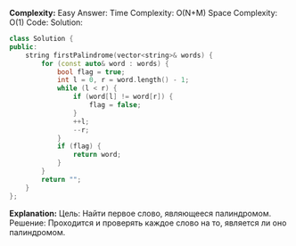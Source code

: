**Complexity:** Easy
Answer:
	Time Complexity: O(N+M)
	Space Complexity: O(1)
Code:
Solution:
```cpp
class Solution {
public:
	string firstPalindrome(vector<string>& words) {
		for (const auto& word : words) {
			bool flag = true;
			int l = 0, r = word.length() - 1;
			while (l < r) {
				if (word[l] != word[r]) {
					flag = false;
				}
				++l;
				--r;
			}
			if (flag) {
				return word;
			}
		}
		return "";
	}
};
```
**Explanation:**
	Цель: Найти первое слово, являющееся палиндромом.
	Pешение: Проходится и проверять каждое слово на то, является ли оно палиндромом.